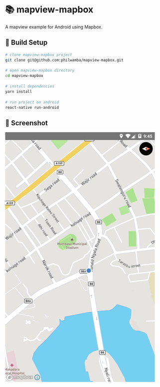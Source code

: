# :books: mapview-mapbox

A mapview example for Android using Mapbox.

## 🔨 Build Setup

```bash
# clone mapview-mapbox project
git clone git@github.com:philwamba/mapview-mapbox.git

# open mapview-mapbox directory
cd mapview-mapbox

# install dependencies
yarn install

# run project on android
react-native run-android
```

## :paperclip: Screenshot

<img src="screenshot.png">
